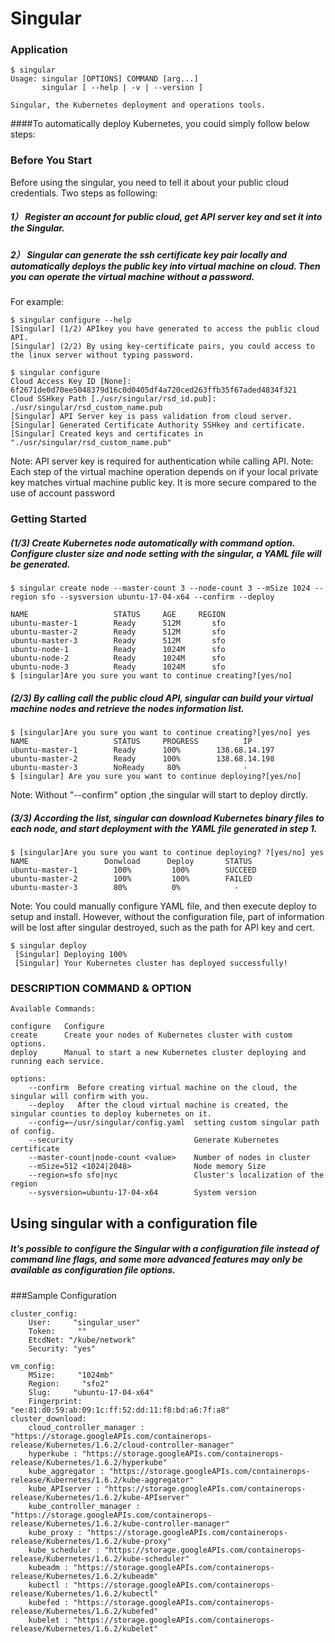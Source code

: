 # Singular

### Application


```
$ singular
Usage: singular [OPTIONS] COMMAND [arg...]
       singular [ --help | -v | --version ]

Singular, the Kubernetes deployment and operations tools.
```
####To automatically deploy Kubernetes, you could simply follow below steps:
### Before You Start
Before using the singular, you need to tell it about your public cloud credentials. Two steps as following:
 
##### 1）  Register an account for public cloud,  get API server key and set it into the Singular.
##### 2）  Singular can generate the ssh certificate key pair locally and automatically deploys the public key into virtual machine on cloud. Then you can operate the virtual machine without a password. 
For example:  
  
```
$ singular configure --help
[Singular] (1/2) APIkey you have generated to access the public cloud API.
[Singular] (2/2) By using key-certificate pairs, you could access to the linux server without typing password.

$ singular configure
Cloud Access Key ID [None]: 6f2671de0d70ee5048379d16c0d0405df4a720ced263ffb35f67aded4834f321
Cloud SSHkey Path [./usr/singular/rsd_id.pub]: ./usr/singular/rsd_custom_name.pub
[Singular] API Server key is pass validation from cloud server.
[Singular] Generated Certificate Authority SSHkey and certificate.
[Singular] Created keys and certificates in "./usr/singular/rsd_custom_name.pub"
```
Note: API server key is required for authentication while calling API.
Note: Each step of the virtual machine operation depends on if your local private key matches virtual machine public key. It is more secure compared to the use of account password


### Getting Started

##### (1/3) Create Kubernetes node automatically with command option. Configure cluster size and node setting with the singular, a YAML file will be generated.
```
$ singular create node --master-count 3 --node-count 3 --mSize 1024 --region sfo --sysversion ubuntu-17-04-x64 --confirm --deploy

NAME                   STATUS     AGE     REGION  
ubuntu-master-1        Ready      512M       sfo   
ubuntu-master-2        Ready      512M       sfo   
ubuntu-master-3        Ready      512M       sfo         
ubuntu-node-1          Ready      1024M      sfo   
ubuntu-node-2          Ready      1024M      sfo   
ubuntu-node-3          Ready      1024M      sfo
$ [singular]Are you sure you want to continue creating?[yes/no]
```
##### (2/3)  By calling call the public cloud API, singular can build your virtual machine nodes and retrieve the nodes information list.
```
$ [singular]Are you sure you want to continue creating?[yes/no] yes
NAME                   STATUS     PROGRESS          IP
ubuntu-master-1        Ready      100%        138.68.14.197
ubuntu-master-2        Ready      100%        138.68.14.198
ubuntu-master-3        NoReady     80%              -
$ [singular] Are you sure you want to continue deploying?[yes/no]
```
Note: Without "--confirm" option ,the singular will start to deploy dirctly.

##### (3/3)  According the list, singular can download Kubernetes binary files to each node, and start deployment with the YAML file generated in step 1.
```
$ [singular]Are you sure you want to continue deploying? ?[yes/no] yes
NAME                 Donwload      Deploy       STATUS
ubuntu-master-1        100%         100%        SUCCEED
ubuntu-master-2        100%         100%        FAILED
ubuntu-master-3        80%          0%            -
```

Note: You could manually configure YAML file, and then execute deploy to setup and install. However, without the configuration file, part of information will be lost after singular destroyed, such as the path for API key and cert.

```
$ singular deploy
 [Singular] Deploying 100%
 [Singular] Your Kubernetes cluster has deployed successfully!
```
### DESCRIPTION COMMAND & OPTION
    
```
Available Commands:

configure   Configure 
create      Create your nodes of Kubernetes cluster with custom options.
deploy      Manual to start a new Kubernetes cluster deploying and running each service.

options:
	--confirm  Before creating virtual machine on the cloud, the singular will confirm with you. 
    --deploy   After the cloud virtual machine is created, the singular counties to deploy kubernetes on it. 
    --config=~/usr/singular/config.yaml  setting custom singular path of config.
    --security                           Generate Kubernetes certificate
    --master-count|node-count <value>	 Number of nodes in cluster
    --mSize=512 <1024|2048>              Node memory Size
    --region=sfo sfo|nyc		    	 Cluster's localization of the region
    --sysversion=ubuntu-17-04-x64        System version        
```
## Using singular with a configuration file
##### It’s possible to configure the Singular with a configuration file instead of command line flags, and some more advanced features may only be available as configuration file options. 

###Sample Configuration

```
cluster_config:
    User:     "singular_user"
    Token:     ""
    EtcdNet: "/kube/network"
    Security: "yes"

vm_config:
    MSize:     "1024mb"
    Region:     "sfo2"
    Slug:     "ubuntu-17-04-x64"
    Fingerprint:      "ee:81:d0:59:ab:09:1c:ff:52:dd:11:f8:bd:a6:7f:a8"
cluster_download:
    cloud_controller_manager : "https://storage.googleAPIs.com/containerops-release/Kubernetes/1.6.2/cloud-controller-manager"
    hyperkube : "https://storage.googleAPIs.com/containerops-release/Kubernetes/1.6.2/hyperkube"
    kube_aggregator : "https://storage.googleAPIs.com/containerops-release/Kubernetes/1.6.2/kube-aggregator"
    kube_APIserver : "https://storage.googleAPIs.com/containerops-release/Kubernetes/1.6.2/kube-APIserver"
    kube_controller_manager : "https://storage.googleAPIs.com/containerops-release/Kubernetes/1.6.2/kube-controller-manager"
    kube_proxy : "https://storage.googleAPIs.com/containerops-release/Kubernetes/1.6.2/kube-proxy"
    kube_scheduler : "https://storage.googleAPIs.com/containerops-release/Kubernetes/1.6.2/kube-scheduler"
    kubeadm : "https://storage.googleAPIs.com/containerops-release/Kubernetes/1.6.2/kubeadm"
    kubectl : "https://storage.googleAPIs.com/containerops-release/Kubernetes/1.6.2/kubectl"
    kubefed : "https://storage.googleAPIs.com/containerops-release/Kubernetes/1.6.2/kubefed"
    kubelet : "https://storage.googleAPIs.com/containerops-release/Kubernetes/1.6.2/kubelet"
```
